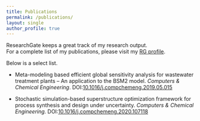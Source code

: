 ```yaml
---
title: Publications
permalink: /publications/
layout: single
author_profile: true
---
```


ResearchGate keeps a great track of my research output.\
For a complete list of my publications, please visit my [RG profile](https://www.researchgate.net/profile/Resul-Al/research).

Below is a select list.

* Meta-modeling based efficient global sensitivity analysis for wastewater treatment plants – An application to the BSM2 model. _Computers & Chemical Engineering_. DOI:[10.1016/j.compchemeng.2019.05.015](https://doi.org/10.1016/j.compchemeng.2019.05.015)

* Stochastic simulation-based superstructure optimization framework for process synthesis and design under uncertainty. _Computers & Chemical Engineering_. DOI:[10.1016/j.compchemeng.2020.107118](https://doi.org/10.1016/j.compchemeng.2020.107118)
